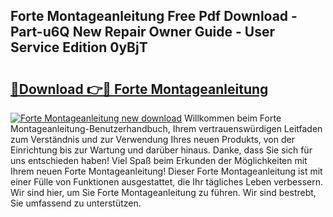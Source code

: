 ## Forte Montageanleitung Free Pdf Download - Part-u6Q New Repair Owner Guide - User Service Edition 0yBjT

# <h2><a href="http://df78fpx.blite.top/?on=Forte+Montageanleitung">🔗Download 👉🔴 Forte Montageanleitung</a></h2>

[![Forte Montageanleitung new download](https://i.imgur.com/lujVjoI.png)](http://df78fpx.blite.top/?on=Forte+Montageanleitung)
Willkommen beim Forte Montageanleitung-Benutzerhandbuch, Ihrem vertrauenswürdigen Leitfaden zum Verständnis und zur Verwendung Ihres neuen Produkts, von der Einrichtung bis zur Wartung und darüber hinaus. Danke, dass Sie sich für uns entschieden haben! Viel Spaß beim Erkunden der Möglichkeiten mit Ihrem neuen Forte Montageanleitung! Dieser Forte Montageanleitung ist mit einer Fülle von Funktionen ausgestattet, die Ihr tägliches Leben verbessern. Wir sind hier, um Sie Forte Montageanleitung zu führen. Wir sind bestrebt, Sie umfassend zu unterstützen.

